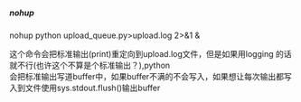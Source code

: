 ##### nohup

nohup python upload_queue.py>upload.log 2>&1 &

这个命令会把标准输出(print)重定向到upload.log文件，但是如果用logging 的话就不行(也许这个不算是个标准输出？),python  
会把标准输出写道buffer中，如果buffer不满的不会写入，如果想让每次输出都写入到文件使用sys.stdout.flush()输出buffer
